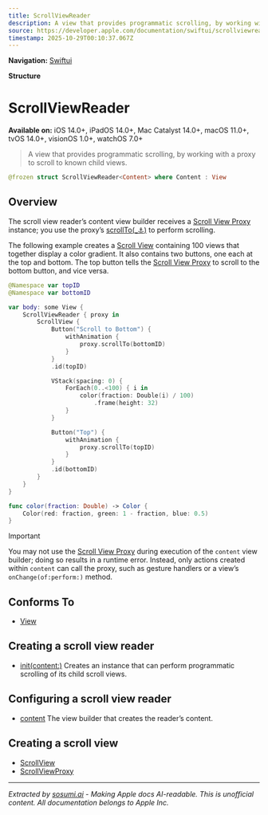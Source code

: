 ```yaml
---
title: ScrollViewReader
description: A view that provides programmatic scrolling, by working with a proxy to scroll to known child views.
source: https://developer.apple.com/documentation/swiftui/scrollviewreader
timestamp: 2025-10-29T00:10:37.067Z
---
```


**Navigation:** [Swiftui](/documentation/swiftui)

**Structure**

# ScrollViewReader

**Available on:** iOS 14.0+, iPadOS 14.0+, Mac Catalyst 14.0+, macOS 11.0+, tvOS 14.0+, visionOS 1.0+, watchOS 7.0+

> A view that provides programmatic scrolling, by working with a proxy to scroll to known child views.

```swift
@frozen struct ScrollViewReader<Content> where Content : View
```

## Overview

The scroll view reader’s content view builder receives a [Scroll View Proxy](/documentation/swiftui/scrollviewproxy) instance; you use the proxy’s [scrollTo(_:anchor:)](/documentation/swiftui/scrollviewproxy/scrollto(_:anchor:)) to perform scrolling.

The following example creates a [Scroll View](/documentation/swiftui/scrollview) containing 100 views that together display a color gradient. It also contains two buttons, one each at the top and bottom. The top button tells the [Scroll View Proxy](/documentation/swiftui/scrollviewproxy) to scroll to the bottom button, and vice versa.

```swift
@Namespace var topID
@Namespace var bottomID

var body: some View {
    ScrollViewReader { proxy in
        ScrollView {
            Button("Scroll to Bottom") {
                withAnimation {
                    proxy.scrollTo(bottomID)
                }
            }
            .id(topID)

            VStack(spacing: 0) {
                ForEach(0..<100) { i in
                    color(fraction: Double(i) / 100)
                        .frame(height: 32)
                }
            }

            Button("Top") {
                withAnimation {
                    proxy.scrollTo(topID)
                }
            }
            .id(bottomID)
        }
    }
}

func color(fraction: Double) -> Color {
    Color(red: fraction, green: 1 - fraction, blue: 0.5)
}
```



> [!IMPORTANT]
> You may not use the [Scroll View Proxy](/documentation/swiftui/scrollviewproxy) during execution of the `content` view builder; doing so results in a runtime error. Instead, only actions created within `content` can call the proxy, such as gesture handlers or a view’s `onChange(of:perform:)` method.

## Conforms To

- [View](/documentation/swiftui/view)

## Creating a scroll view reader

- [init(content:)](/documentation/swiftui/scrollviewreader/init(content:)) Creates an instance that can perform programmatic scrolling of its child scroll views.

## Configuring a scroll view reader

- [content](/documentation/swiftui/scrollviewreader/content) The view builder that creates the reader’s content.

## Creating a scroll view

- [ScrollView](/documentation/swiftui/scrollview)
- [ScrollViewProxy](/documentation/swiftui/scrollviewproxy)

---

*Extracted by [sosumi.ai](https://sosumi.ai) - Making Apple docs AI-readable.*
*This is unofficial content. All documentation belongs to Apple Inc.*
